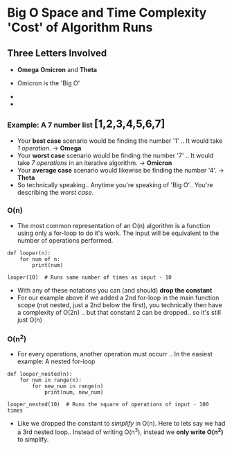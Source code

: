 # Big O Space and Time Complexity 'Cost' of Algorithm Runs

## Three Letters Involved

- **Omega** **Omicron** and **Theta**

- Omicron is the 'Big O'
-
-

### Example: A 7 number list <font size="5">**[1,2,3,4,5,6,7]**</font>

- Your __best case__ scenario would be finding the number '1' .. It would take _1 operation_. -> **Omega**
- Your __worst case__ scenario would be finding the number '7' .. It would take _7 operations_ in an iterative algorithm. -> **Omicron**
- Your __average case__ scenario would likewise be finding the number '4'. -> **Theta**
- So technically speaking.. Anytime you're speaking of 'Big O'.. You're describing the _worst case_.

### O(n) 
- The most common representation of an O(n) algorithm is a function using only a for-loop to do it's work. The input will be equivalent to the number of operations performed.
```
def looper(n):
    for num of n:
        print(num)

looper(10)  # Runs same number of times as input - 10
```
- With any of these notations you can (and should) **drop the constant** 
- For our example above if we added a 2nd for-loop in the main function scope (not nested, just a 2nd below the first), you technically then have a complexity of O(2n) .. but that constant 2 can be dropped.. so it's still just O(n)

### O(n<sup>2</sup>) 
- For every operations, another operation must occurr .. In the easiest example: A nested for-loop

```
def looper_nested(n):
    for num in range(n):
        for new_num in range(n)
            print(num, new_num)

looper_nested(10)  # Runs the square of operations of input - 100 times
```
- Like we dropped the constant to _simplify_ in O(n). Here to lets say we had a 3rd nested loop.. Instead of writing O(n<sup>3</sup>), instead we **only write O(n<sup>2</sup>)** to simplify.
